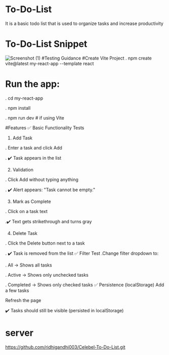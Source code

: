 # To-Do-List
It is a basic todo list that is used to organize tasks and increase productivity
# To-Do-List Snippet
![Screenshot (1)](https://github.com/user-attachments/assets/988e8ce6-04d8-431d-a0b0-3eaa9217ee80)
#Testing Guidance
#Create Vite Project
. npm create vite@latest my-react-app --template react

# Run the app:
. cd my-react-app

. npm install

. npm run dev # if using Vite

#Features
✅ Basic Functionality Tests
 1) Add Task

   . Enter a task and click Add

   . ✔️ Task appears in the list

 2)  Validation

   . Click Add without typing anything

   . ✔️ Alert appears: "Task cannot be empty."

 3)  Mark as Complete

   .  Click on a task text

   .✔️ Text gets strikethrough and turns gray

 4)  Delete Task

   . Click the Delete button next to a task

   . ✔️ Task is removed from the list
✅ Filter Test
.Change filter dropdown to:

   . All → Shows all tasks

   .  Active → Shows only unchecked tasks

   .  Completed → Shows only checked tasks
✅ Persistence (localStorage)
Add a few tasks

Refresh the page

✔️ Tasks should still be visible (persisted in localStorage)


# server

https://github.com/ridhigandhi003/Celebel-To-Do-List.git
